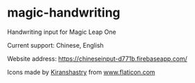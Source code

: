 # magic-handwriting
Handwriting input for Magic Leap One

Current support: Chinese, English

Website address:
https://chineseinput-d771b.firebaseapp.com/

<div>Icons made by <a href="https://www.flaticon.com/authors/kiranshastry" title="Kiranshastry">Kiranshastry</a> from <a href="https://www.flaticon.com/"             title="Flaticon">www.flaticon.com</a></div>
